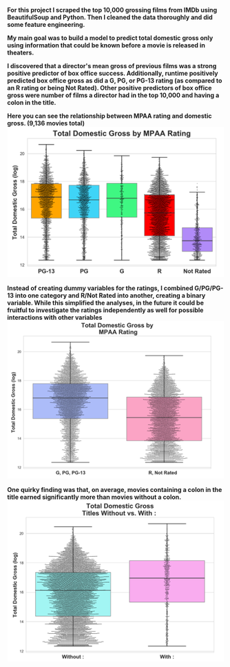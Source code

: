
**For this project I scraped the top 10,000 grossing films from IMDb using BeautifulSoup and Python.
Then I cleaned the data thoroughly and did some feature engineering.**

**My main goal was to build a model to predict total domestic gross only using information that could be known before a movie is released in theaters.**

**I discovered that a director's mean gross of previous films was a strong positive predictor of box office success. Additionally,  runtime positively predicted box office gross as did a G, PG, or PG-13 rating (as compared to an R rating or being Not Rated). Other positive predictors of box office gross were number of films a director had in the top 10,000 and having a colon in the title.**


**Here you can see the relationship between MPAA rating and domestic gross. (9,136 movies total)**
![](mpaaratings5_gross.png)




**Instead of creating dummy variables for the ratings, I combined G/PG/PG-13 into one category and R/Not Rated into another, creating a binary variable. While this simplified the analyses, in the future it could be fruitful to investigate the ratings independently as well for possible interactions with other variables**
![](mpaaratings2_gross.png)




**One quirky finding was that, on average, movies containing a colon in the title earned significantly more than movies without a colon.** ![](colon_in_title.png)

